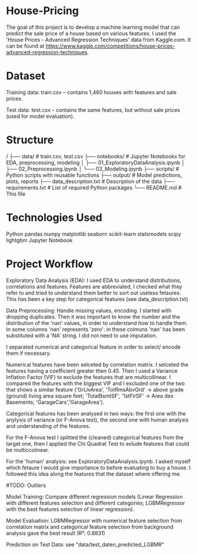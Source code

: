 # House-Pricing
The goal of this project is to develop a machine learning model that can predict the sale price of a house based on various features. I used the 'House Prices - Advanced Regression Techniques' data from Kaggle.com. It can be found at https://www.kaggle.com/competitions/house-prices-advanced-regression-techniques.

# Dataset

Training data: train.csv – contains 1,460 houses with features and sale prices.

Test data: test.csv – contains the same features, but without sale prices (used for model evaluation).

# Structure

/
├── data/                # train.csv, test.csv
├── notebooks/           # Jupyter Notebooks for EDA, preprocessing, modeling
│   ├── 01_ExploratoryDataAnalysis.ipynb
│   ├── 02_Preprocessing.ipynb
│   └── 03_Modeling.ipynb
├── scripts/             # Python scripts with reusable functions
├── output/              # Model predictions, plots, reports
├── data_description.txt # Description of the data
├── requirements.txt     # List of required Python packages
└── README.md            # This file

# Technologies Used
Python
pandas
numpy
matplotlib
seaborn
scikit-learn
statsmodels
scipy
lightgbm
Jupyter Notebook


# Project Workflow

Exploratory Data Analysis (EDA): I used EDA to understand distributions, correlations and features. Features are abbreviated, I checked what they refer to and tried to understand them better to sort out useless fetaures. This has been a key step for categorical features (see data_description.txt)

Data Preprocessing: Handle missing values, encoding. I started with dropping duplicates. Then it was important to know the number and the distribution of the 'nan' values, in order to understand how to handle them. In some columns 'nan' represents 'zero': in these colmuns 'nan' has been substituted with a 'NA' string. I did not need to use imputation.

I separated numerical and categorical feature in order to select/ encode them if necessary.

Numerical features have been selceted by correlation matrix. I selceted the features having a coefficient greater then 0.45. Then I used a Variance Inflation Factor (VIF) to exclude the features that are multicollinear. I compared the features with the biggest VIF and I excluded one of the two that shows a similar feature ('GrLivArea', 'TotRmsAbvGrd' -> above grade (ground) living area square feet; 'TotalBsmtSF', '1stFlrSF' -> Area des Basements; 'GarageCars','GarageArea').

Categorical features has been analysed in two ways:  the first one with the anylysis of variance (or F-Anova test), the second one with human analysis and understanding of the features.

For the F-Anova test I splitted the (cleaned) categorical features from the target one, then I applied the Chi Quadrat Test to exlude features that could be multiccolinear.

For the 'human' analysis: see ExploratoryDataAnalysis.ipynb. I asked myself which fetaure I would give importance to before evaluating to buy a house. I followed this idea along the features that the dataset where offering me.

#TODO: Outliers

Model Training: Compare different regression models (Linear Regression with different features selection and different categories; LGBMRegressor with the best features selection of linear regression).

Model Evaluation: LGBMRegressor with numerical feature selection from correlation matrix and categorical feature selection from background analysis gave the best result (R²: 0.8831)

Prediction on Test Data: see "data/test_daten_predicted_LGBMR"